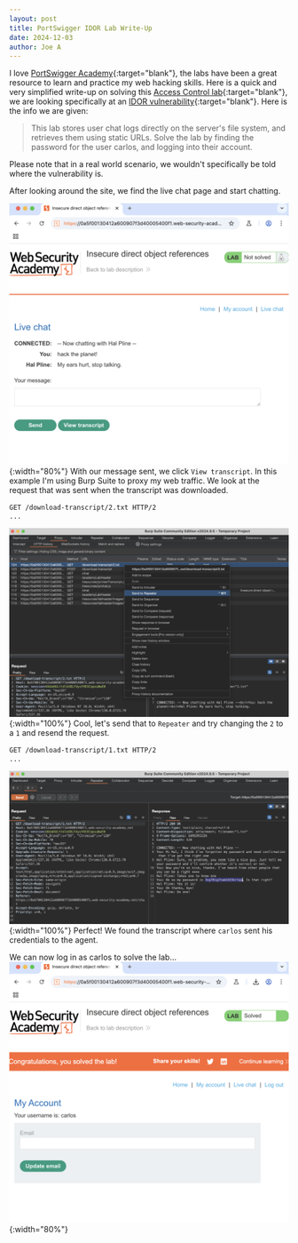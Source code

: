 ```yaml
---
layout: post
title: PortSwigger IDOR Lab Write-Up
date: 2024-12-03
author: Joe A
---
```

I love [PortSwigger Academy](https://portswigger.net/web-security){:target="blank"}, the labs have been a great resource to learn and practice my web hacking skills. Here is a quick and very simplified write-up on solving this [Access Control lab](https://portswigger.net/web-security/access-control/lab-insecure-direct-object-references){:target="blank"}, we are looking specifically at an [IDOR vulnerability](https://portswigger.net/web-security/access-control/idor){:target="blank"}. Here is the info we are given:

>This lab stores user chat logs directly on the server's file system, and retrieves them using static URLs.
Solve the lab by finding the password for the user carlos, and logging into their account.

Please note that in a real world scenario, we wouldn't specifically be told where the vulnerability is.

After looking around the site, we find the live chat page and start chatting.

![IDOR](/assets/idor-00.png){:width="80%"}
With our message sent, we click `View transcript`. In this example I'm using Burp Suite to proxy my web traffic. We look at the request that was sent when the transcript was downloaded.
```
GET /download-transcript/2.txt HTTP/2
...
```
![IDOR](/assets/idor-01.png){:width="100%"}
Cool, let's send that to `Repeater` and try changing the `2` to a `1` and resend the request.
```
GET /download-transcript/1.txt HTTP/2
...
```
![IDOR](/assets/idor-02.png){:width="100%"}
Perfect! We found the transcript where `carlos` sent his credentials to the agent.

We can now log in as carlos to solve the lab...
![IDOR](/assets/idor-03.png){:width="80%"}





